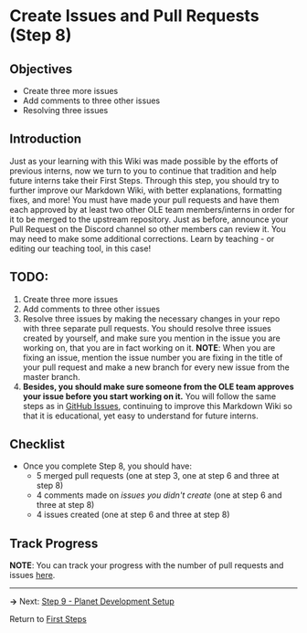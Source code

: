 # Create Issues and Pull Requests (Step 8)

## Objectives

* Create three more issues
* Add comments to three other issues
* Resolving three issues

## Introduction
Just as your learning with this Wiki was made possible by the efforts of previous interns, now we turn to you to continue that tradition and help future interns take their First Steps. Through this step, you should try to further improve our Markdown Wiki, with better explanations, formatting fixes, and more! You must have made your pull requests and have them each approved by at least two other OLE team members/interns in order for it to be merged to the upstream repository. Just as before, announce your Pull Request on the Discord channel so other members can review it. You may need to make some additional corrections. Learn by teaching - or editing our teaching tool, in this case!

## TODO: 
1. Create three more issues
2. Add comments to three other issues
3. Resolve three issues by making the necessary changes in your repo with three separate pull requests. You should resolve three issues created by yourself, and make sure you mention in the issue you are working on, that you are in fact working on it. **NOTE**: When you are fixing an issue, mention the issue number you are fixing in the title of your pull request and make a new branch for every new issue from the master branch.
4. **Besides, you should make sure someone from the OLE team approves your issue before you start working on it.** You will follow the same steps as in [GitHub Issues](vi-github-issues.md), continuing to improve this Markdown Wiki so that it is educational, yet easy to understand for future interns.

## Checklist
- Once you complete Step 8, you should have:
   * 5 merged pull requests (one at step 3, one at step 6 and three at step 8)
   * 4 comments made on *issues you didn't create* (one at step 6 and three at step 8)
   * 4 issues created (one at step 6 and three at step 8)

## Track Progress
**NOTE**: You can track your progress with the number of pull requests and issues [here](../track-first-steps-progress.md).

---

**→** Next: [Step 9 - Planet Development Setup](vi-docker-development-tutorial.md)

Return to [First Steps](vi-first-steps.md#Step_8_-_Create_Issues_and_Pull_Requests)
